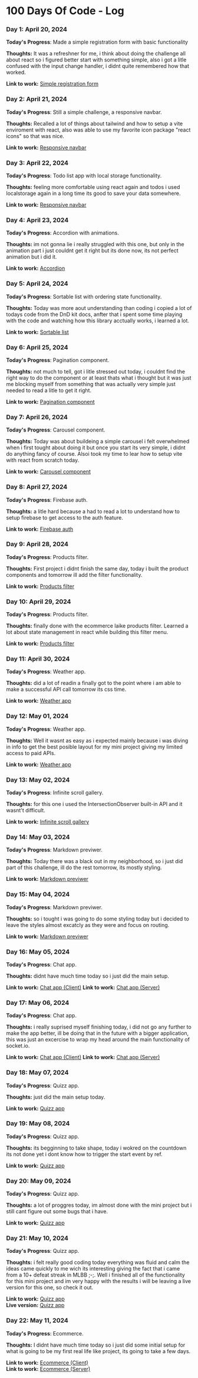 # 100 Days Of Code - Log

### Day 1: April 20, 2024

**Today's Progress**: Made a simple registration form with basic functionality

**Thoughts:** It was a refreshner for me, i think about doing the challenge all about react so i figured better start with something simple, also i got a litle confused with the input change handler, i didnt quite remembered how that worked.

**Link to work:** [Simple registration form](https://github.com/jeflugo/simple-registration-form)

### Day 2: April 21, 2024

**Today's Progress**: Still a simple challenge, a responsive navbar.

**Thoughts:** Recalled a lot of things about tailwind and how to setup a vite enviroment with react, also was able to use my favorite icon package "react icons" so that was nice.

**Link to work:** [Responsive navbar](https://github.com/jeflugo/responsive-navbar)

### Day 3: April 22, 2024

**Today's Progress**: Todo list app with local storage functionality.

**Thoughts:** feeling more comfortable using react again and todos i used localstorage again in a long time its good to save your data somewhere.

**Link to work:** [Responsive navbar](https://github.com/jeflugo/todolist-localsto)

### Day 4: April 23, 2024

**Today's Progress**: Accordion with animations.

**Thoughts:** im not gonna lie i really struggled with this one, but only in the animation part i just couldnt get it right but its done now, its not perfect animation but i did it.

**Link to work:** [Accordion](https://github.com/jeflugo/accordion)

### Day 5: April 24, 2024

**Today's Progress**: Sortable list with ordering state functionality.

**Thoughts:** Today was more aout understanding than coding i copied a lot of todays code from the DnD kit docs, anfter that i spent some time playing with the code and watching how this library acctually works, i learned a lot.

**Link to work:** [Sortable list](https://github.com/jeflugo/sortable-list)

### Day 6: April 25, 2024

**Today's Progress**: Pagination component.

**Thoughts:** not much to tell, got i litle stressed out today, i couldnt find the right way to do the component or at least thats what i thought but it was just me blocking myself from something that was actually very simple just needed to read a litle to get it right. 

**Link to work:** [Pagination component](https://github.com/jeflugo/pagination-component)

### Day 7: April 26, 2024

**Today's Progress**: Carousel component.

**Thoughts:** Today was about buildeing a simple carousel i felt overwhelmed when i first tought about doing it but once you start its very simple, i didnt do anything fancy of course. Alsoi took my time to lear how to setup vite with react from scratch today. 

**Link to work:** [Carousel component](https://github.com/jeflugo/carousel)

### Day 8: April 27, 2024

**Today's Progress**: Firebase auth.

**Thoughts:** a litle hard because a had to read a lot to understand how to setup firebase to get access to the auth feature. 

**Link to work:** [Firebase auth](https://github.com/jeflugo/firebase-auth-practice)

### Day 9: April 28, 2024

**Today's Progress**: Products filter.

**Thoughts:** First project i didnt finish the same day, today i built the product components and tomorrow ill add the filter functionality. 

**Link to work:** [Products filter](https://github.com/jeflugo/product-filtering)

### Day 10: April 29, 2024

**Today's Progress**: Products filter.

**Thoughts:** finally done with the ecommerce laike products filter. Learned a lot about state management in react while building this filter menu. 

**Link to work:** [Products filter](https://github.com/jeflugo/product-filtering)

### Day 11: April 30, 2024

**Today's Progress**: Weather app.

**Thoughts:** did a lot of readin a finally got to the point where i am able to make a successful API call tomorrow its css time. 

**Link to work:** [Weather app](https://github.com/jeflugo/weather-app)

### Day 12: May 01, 2024

**Today's Progress**: Weather app.

**Thoughts:** Well it wasnt as easy as i expected mainly because i was diving in info to get the best posible layout for my mini project giving my limited access to paid APIs.  

**Link to work:** [Weather app](https://github.com/jeflugo/weather-app)

### Day 13: May 02, 2024

**Today's Progress**: Infinite scroll gallery.

**Thoughts:** for this one i used the IntersectionObserver built-in API and it wasnt't difficult.  

**Link to work:** [Infinite scroll gallery](https://github.com/jeflugo/infinite-gallery)

### Day 14: May 03, 2024

**Today's Progress**: Markdown previwer.

**Thoughts:** Today there was a black out in my neighborhood, so i just did part of this challenge, ill do the rest tomorrow, its mostly styling.  

**Link to work:** [Markdown previwer](https://github.com/jeflugo/markdown-previewer)

### Day 15: May 04, 2024

**Today's Progress**: Markdown previwer.

**Thoughts:** so i tought i was going to do some styling today but i decided to leave the styles almost excatcly as they were and focus on routing.  

**Link to work:** [Markdown previwer](https://github.com/jeflugo/markdown-previewer)

### Day 16: May 05, 2024

**Today's Progress**: Chat app.

**Thoughts:** didnt have much time today so i just did the main setup.  

**Link to work:** [Chat app (Client)](https://github.com/jeflugo/chat-app)
**Link to work:** [Chat app (Server)](https://github.com/jeflugo/chat-app-server)

### Day 17: May 06, 2024

**Today's Progress**: Chat app.

**Thoughts:** i really suprised myself finishing today, i did not go any further to make the app better, ill be doing that in the future with a bigger application, this was just an excercise to wrap my head around the main functionality of socket.io.  

**Link to work:** [Chat app (Client)](https://github.com/jeflugo/chat-app)
**Link to work:** [Chat app (Server)](https://github.com/jeflugo/chat-app-server)

### Day 18: May 07, 2024

**Today's Progress**: Quizz app.

**Thoughts:** just did the main setup today.  

**Link to work:** [Quizz app](https://github.com/jeflugo/quizz-app)

### Day 19: May 08, 2024

**Today's Progress**: Quizz app.

**Thoughts:** its begginning to take shape, today i wokred on the countdown its not done yet i dont know how to trigger the start event by ref.  

**Link to work:** [Quizz app](https://github.com/jeflugo/quizz-app)

### Day 20: May 09, 2024

**Today's Progress**: Quizz app.

**Thoughts:** a lot of proggres today, im almost done with the mini project but i still cant figure out some bugs that i have.  

**Link to work:** [Quizz app](https://github.com/jeflugo/quizz-app)

### Day 21: May 10, 2024

**Today's Progress**: Quizz app.

**Thoughts:** i felt really good coding today everything was fluid and calm the ideas came quickly to me wich its interesting giving the fact that i came from a 10+ defeat streak in MLBB ;-;. Well i finished all of the functionality for this mini project and im very happy with the results i will be leaving a live version for this one, so check it out.  

**Link to work:** [Quizz app](https://github.com/jeflugo/quizz-app)  
**Live version:** [Quizz app](https://jef-challenge-quizz-app.netlify.app/)

### Day 22: May 11, 2024

**Today's Progress**: Ecommerce.

**Thoughts:** I didnt have much time today so i just did some initial setup for what is going to be my first real life like project, its going to take a few days.  

**Link to work:** [Ecommerce (Client)](https://github.com/jeflugo/fake-ecommerce-1-client)  
**Link to work:** [Ecommerce (Server)](https://github.com/jeflugo/fake-ecommerce-1-server)
